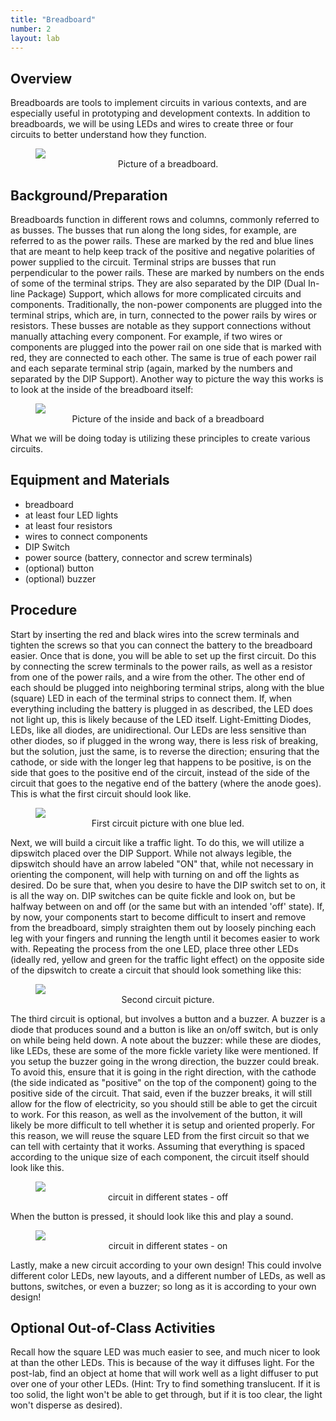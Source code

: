 ```yaml
---
title: "Breadboard"
number: 2
layout: lab
---
```


<!-- 
NOTICE: THIS PAGE USES DYNAMIC FIGURE NUMBERS.
all your images should following this format:

<figure class="image mx-auto" style="max-width: 750px">
  <img src="{% raw %}{% link /assets/labname/imagename.jpg %}{% endraw %}" style="display: block; margin: auto;">
  <figcaption style="text-align: center;"><strong></strong> INSERT A CAPTION</figcaption>
</figure>

NOTES:
  - Notice the <strong> tags are empty in the <figcaption> block. The uses these to handle the nametags.
  - If you want to copy and past the shape above, you may, but remove the {% raw %} {% endraw%} in the <img src> block.
-->

## Overview
Breadboards are tools to implement circuits in various contexts, and are especially useful in prototyping and development contexts. In addition to breadboards, we will be using LEDs and wires to create three or four circuits to better understand how they function.

<figure class="image mx-auto" style="max-width: 750px">
  <img src="{% link assets/02_breadboard/front_breadboard.jpg %}">
  <figcaption style="text-align: center;"><strong></strong> Picture of a breadboard.</figcaption>
</figure>


## Background/Preparation
Breadboards function in different rows and columns, commonly referred to as busses. The busses that run along the long sides, for example, are referred to as the power rails. These are marked by the red and blue lines that are meant to help keep track of the positive and negative polarities of power supplied to the circuit.
Terminal strips are busses that run perpendicular to the power rails. These are marked by numbers on the ends of some of the terminal strips. They are also separated by the DIP (Dual In-line Package) Support, which allows for more complicated circuits and components. Traditionally, the non-power components are plugged into the terminal strips, which are, in turn, connected to the power rails by wires or resistors.
These busses are notable as they support connections without manually attaching every component. For example, if two wires or components are plugged into the power rail on one side that is marked with red, they are connected to each other. The same is true of each power rail and each separate terminal strip (again, marked by the numbers and separated by the DIP Support). Another way to picture the way this works is to look at the inside of the breadboard itself:

<figure class="image mx-auto" style="max-width: 750px">
  <img src="{% link assets/02_breadboard/back_breadboard.jpg %}">
  <figcaption style="text-align: center;"><strong></strong> Picture of the inside and back of a breadboard</figcaption>
</figure>

What we will be doing today is utilizing these principles to create various circuits.



## Equipment and Materials
- breadboard
- at least four LED lights
- at least four resistors
- wires to connect components
- DIP Switch
- power source (battery, connector and screw terminals)
- (optional) button
- (optional) buzzer

## Procedure

Start by inserting the red and black wires into the screw terminals and tighten the screws so that you can connect the battery to the breadboard easier.
Once that is done, you will be able to set up the first circuit. Do this by connecting the screw terminals to the power rails, as well as a resistor from one of the power rails, and a wire from the other. The other end of each should be plugged into neighboring terminal strips, along with the blue (square) LED in each of the terminal strips to connect them. If, when everything including the battery is plugged in as described, the LED does not light up, this is likely because of the LED itself. Light-Emitting Diodes, LEDs, like all diodes, are unidirectional. Our LEDs are less sensitive than other diodes, so if plugged in the wrong way, there is less risk of breaking, but the solution, just the same, is to reverse the direction; ensuring that the cathode, or side with the longer leg that happens to be positive, is on the side that goes to the positive end of the circuit, instead of the side of the circuit that goes to the negative end of the battery (where the anode goes). This is what the first circuit should look like.

<figure class="image mx-auto" style="max-width: 750px">
  <img src="{% link assets/02_breadboard/circuit1.jpg %}">
  <figcaption style="text-align: center;"><strong></strong> First circuit picture with one blue led.</figcaption>
</figure>

Next, we will build a circuit like a traffic light. To do this, we will utilize a dipswitch placed over the DIP Support. While not always legible, the dipswitch should have an arrow labeled "ON" that, while not necessary in orienting the component, will help with turning on and off the lights as desired. Do be sure that, when you desire to have the DIP switch set to on, it is all the way on. DIP switches can be quite fickle and look on, but be halfway between on and off (or the same but with an intended 'off' state).
If, by now, your components start to become difficult to insert and remove from the breadboard, simply straighten them out by loosely pinching each leg with your fingers and running the length until it becomes easier to work with.
Repeating the process from the one LED, place three other LEDs (ideally red, yellow and green for the traffic light effect) on the opposite side of the dipswitch to create a circuit that should look something like this:

<figure class="image mx-auto" style="max-width: 750px">
  <img src="{% link assets/02_breadboard/circuit2.jpg %}">
  <figcaption style="text-align: center;"><strong></strong> Second circuit picture.</figcaption>
</figure>

The third circuit is optional, but involves a button and a buzzer. A buzzer is a diode that produces sound and a button is like an on/off switch, but is only on while being held down. A note about the buzzer: while these are diodes, like LEDs, these are some of the more fickle variety like were mentioned. If you setup the buzzer going in the wrong direction, the buzzer could break. To avoid this, ensure that it is going in the right direction, with the cathode (the side indicated as "positive" on the top of the component) going to the positive side of the circuit. That said, even if the buzzer breaks, it will still allow for the flow of electricity, so you should still be able to get the circuit to work.
For this reason, as well as the involvement of the button, it will likely be more difficult to tell whether it is setup and oriented properly. For this reason, we will reuse the square LED from the first circuit so that we can tell with certainty that it works. Assuming that everything is spaced according to the unique size of each component, the circuit itself should look like this.

<figure class="image mx-auto" style="max-width: 750px">
  <img src="{% link assets/02_breadboard/circuit3off.jpg %}">
  <figcaption style="text-align: center;"><strong></strong> circuit in different states - off </figcaption>
</figure>

When the button is pressed, it should look like this and play a sound.

<figure class="image mx-auto" style="max-width: 750px">
  <img src="{% link assets/02_breadboard/circuit3on.jpg %}">
  <figcaption style="text-align: center;"><strong></strong> circuit in different states - on </figcaption>
</figure>

Lastly, make a new circuit according to your own design! This could involve different color LEDs, new layouts, and a different number of LEDs, as well as buttons, switches, or even a buzzer; so long as it is according to your own design!


## Optional Out-of-Class Activities
Recall how the square LED was much easier to see, and much nicer to look at than the other LEDs. This is because of the way it diffuses light. For the post-lab, find an object at home that will work well as a light diffuser to put over one of your other LEDs. (Hint: Try to find something translucent. If it is too solid, the light won't be able to get through, but if it is too clear, the light won't disperse as desired).

<!-- Dynamic figure numbering script -->
<script>
  // Select all figures on the page
  const figures = document.querySelectorAll('figure');

  // Loop through each figure and update the caption with dynamic numbering
  figures.forEach((figure, index) => {
    const figcaption = figure.querySelector('figcaption strong');
    if (figcaption) {
      figcaption.textContent = `Figure ${index + 1}:`; // Numbering starts at 1
    }
  });
</script>